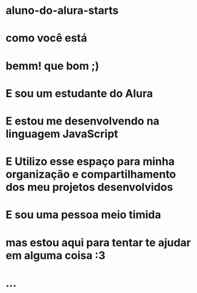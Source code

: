 # aluno-do-alura-starts
# como você está
# bemm! que bom ;)
# E sou um estudante do Alura
# E estou me desenvolvendo na linguagem JavaScript
# E Utilizo esse espaço para minha organização e compartilhamento dos meu projetos desenvolvidos
# E sou uma pessoa meio timida
# mas estou aqui para tentar te ajudar em alguma coisa :3
# ...
